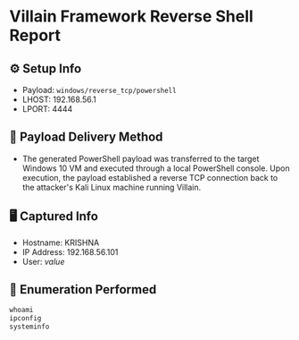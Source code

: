 # Villain Framework Reverse Shell Report

## ⚙️ Setup Info
- Payload: `windows/reverse_tcp/powershell`
- LHOST: 192.168.56.1
- LPORT: 4444

## 🔁 Payload Delivery Method
- The generated PowerShell payload was transferred to the target Windows 10 VM and executed through a local PowerShell console.
Upon execution, the payload established a reverse TCP connection back to the attacker's Kali Linux machine running Villain.

## 🖥️ Captured Info
- Hostname: KRISHNA
- IP Address: 192.168.56.101
- User: _value_

## 🔎 Enumeration Performed
```powershell
whoami
ipconfig
systeminfo

